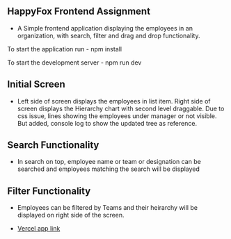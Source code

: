 ## HappyFox Frontend Assignment

- A Simple frontend application displaying the employees in an organization, with search, filter and drag and drop functionality.

To start the application run
    - npm install

To start the development server
    - npm run dev

## Initial Screen

- Left side of screen displays the employees in list item. Right side of screen displays the Hierarchy chart with second level draggable. Due to css issue, lines showing the employees under manager or not visible. But added, console log to show the updated tree as reference.

## Search Functionality

- In search on top, employee name or team or designation can be searched and employees matching the search will be displayed

## Filter Functionality

- Employees can be filtered by Teams and their heirarchy will be displayed on right side of the screen.


- [Vercel app link](https://happy-fox-frontend-assignment.vercel.app/)
